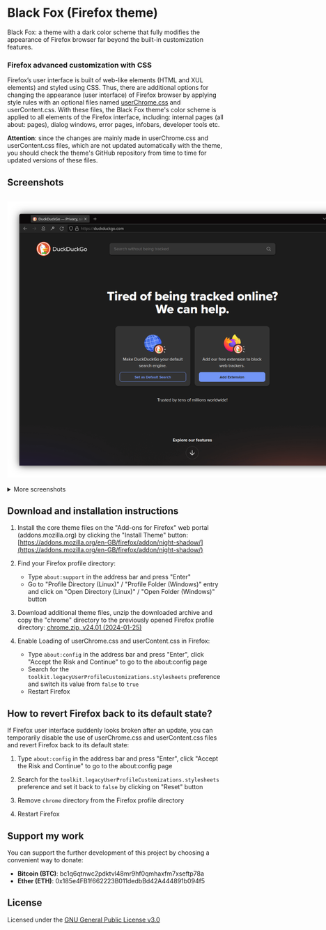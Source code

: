 # Black Fox (Firefox theme)

Black Fox: a theme with a dark color scheme that fully modifies the appearance of Firefox browser far beyond the built-in customization features.

### Firefox advanced customization with CSS

Firefox’s user interface is built of web-like elements (HTML and XUL elements) and styled using CSS. Thus, there are additional options for changing the appearance (user interface) of Firefox browser by applying style rules with an optional files named [userChrome.css](https://www.userchrome.org/) and userContent.css. With these files, the Black Fox theme's color scheme is applied to all elements of the Firefox interface, including: internal pages (all about: pages), dialog windows, error pages, infobars, developer tools etc.

**Attention**: since the changes are mainly made in userChrome.css and userContent.css files, which are not updated automatically with the theme, you should check the theme's GitHub repository from time to time for updated versions of these files.

## Screenshots

<img src="assets/screenshots/0215506.png" alt="Black Fox: a theme with a dark color scheme that fully modifies the appearance of Firefox browser far beyond the built-in customization features" style="display: inline-block; margin: 15px 0 15px 0; max-width: 850px">

<details>
<summary>More screenshots</summary>
<img src="assets/screenshots/0215547.png" alt="Black Fox: a theme with a dark color scheme that fully modifies the appearance of Firefox browser far beyond the built-in customization features" style="display: inline-block; margin: 15px 0 15px 0; max-width: 850px">

<img src="assets/screenshots/0215937.png" alt="Black Fox: a theme with a dark color scheme that fully modifies the appearance of Firefox browser far beyond the built-in customization features" style="display: inline-block; margin: 15px 0 15px 0; max-width: 850px">

<img src="assets/screenshots/0210040.png" alt="Black Fox: a theme with a dark color scheme that fully modifies the appearance of Firefox browser far beyond the built-in customization features" style="display: inline-block; margin: 15px 0 15px 0; max-width: 850px">

<img src="assets/screenshots/0345332.png" alt="Black Fox: a theme with a dark color scheme that fully modifies the appearance of Firefox browser far beyond the built-in customization features" style="display: inline-block; margin: 15px 0 15px 0; max-width: 850px">

<img src="assets/screenshots/0210144.png" alt="Black Fox: a theme with a dark color scheme that fully modifies the appearance of Firefox browser far beyond the built-in customization features" style="display: inline-block; margin: 15px 0 15px 0; max-width: 850px">

<img src="assets/screenshots/0210223.png" alt="Black Fox: a theme with a dark color scheme that fully modifies the appearance of Firefox browser far beyond the built-in customization features" style="display: inline-block; margin: 15px 0 15px 0; max-width: 850px">

<img src="assets/screenshots/0210335.png" alt="Black Fox: a theme with a dark color scheme that fully modifies the appearance of Firefox browser far beyond the built-in customization features" style="display: inline-block; margin: 15px 0 15px 0; max-width: 850px">

<img src="assets/screenshots/0210413.png" alt="Black Fox: a theme with a dark color scheme that fully modifies the appearance of Firefox browser far beyond the built-in customization features" style="display: inline-block; margin: 15px 0 15px 0; max-width: 850px">

<img src="assets/screenshots/0210446.png" alt="Black Fox: a theme with a dark color scheme that fully modifies the appearance of Firefox browser far beyond the built-in customization features" style="display: inline-block; margin: 15px 0 15px 0; max-width: 850px">

<img src="assets/screenshots/0210508.png" alt="Black Fox: a theme with a dark color scheme that fully modifies the appearance of Firefox browser far beyond the built-in customization features" style="display: inline-block; margin: 15px 0 15px 0; max-width: 850px">

<img src="assets/screenshots/0210947.png" alt="Black Fox: a theme with a dark color scheme that fully modifies the appearance of Firefox browser far beyond the built-in customization features" style="display: inline-block; margin: 15px 0 15px 0; max-width: 850px">

<img src="assets/screenshots/0211011.png" alt="Black Fox: a theme with a dark color scheme that fully modifies the appearance of Firefox browser far beyond the built-in customization features" style="display: inline-block; margin: 15px 0 15px 0; max-width: 850px">

<img src="assets/screenshots/0211027.png" alt="Black Fox: a theme with a dark color scheme that fully modifies the appearance of Firefox browser far beyond the built-in customization features" style="display: inline-block; margin: 15px 0 15px 0; max-width: 850px">
</details>

## Download and installation instructions

1. Install the core theme files on the "Add-ons for Firefox" web portal (addons.mozilla.org) by clicking the "Install Theme" button: [https://addons.mozilla.org/en-GB/firefox/addon/night-shadow/](https://addons.mozilla.org/en-GB/firefox/addon/night-shadow/)

2. Find your Firefox profile directory:
    - Type `about:support` in the address bar and press "Enter"
    - Go to "Profile Directory (Linux)" / "Profile Folder (Windows)" entry and click on "Open Directory (Linux)" / "Open Folder (Windows)" button

3. Download additional theme files, unzip the downloaded archive and copy the "chrome" directory to the previously opened Firefox profile directory: [chrome.zip, v24.01 (2024-01-25)](https://github.com/serhiyguryev/black-fox-theme/releases/download/v24.01/chrome.zip)

4. Enable Loading of userChrome.css and userContent.css in Firefox:
    - Type `about:config` in the address bar and press "Enter", click "Accept the Risk and Continue" to go to the about:config page
    - Search for the `toolkit.legacyUserProfileCustomizations.stylesheets` preference and switch its value from `false` to `true`
    - Restart Firefox

## How to revert Firefox back to its default state?

If Firefox user interface suddenly looks broken after an update, you can temporarily disable the use of userChrome.css and userContent.css files and revert Firefox back to its default state:

1. Type `about:config` in the address bar and press "Enter", click "Accept the Risk and Continue" to go to the about:config page

2. Search for the `toolkit.legacyUserProfileCustomizations.stylesheets` preference and set it back to `false` by clicking on "Reset" button

3. Remove `chrome` directory from the Firefox profile directory

4. Restart Firefox

## Support my work

You can support the further development of this project by choosing a convenient way to donate:

* **Bitcoin (BTC)**: bc1q6qtnwc2pdktvl48mr9hf0qmhaxfm7xseftp78a
* **Ether (ETH)**: 0x185e4FB1f662223B011dedbBd42A444891b094f5

## License

Licensed under the [GNU General Public License v3.0](https://github.com/serhiyguryev/black-fox-theme/blob/main/LICENSE)
